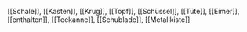 [[Schale]], [[Kasten]], [[Krug]], [[Topf]], [[Schüssel]], [[Tüte]], [[Eimer]], [[enthalten]], [[Teekanne]], [[Schublade]], [[Metallkiste]]